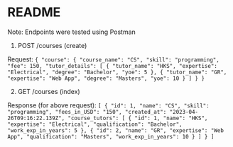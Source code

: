 # README

Note: Endpoints were tested using Postman

1) POST /courses (create)

Request:
`{
    "course": {
        "course_name": "CS",
        "skill": "programming",
        "fee": 150,
        "tutor_details": [
            {
                "tutor_name": "HKS",
                "expertise": "Electrical",
                "degree": "Bachelor",
                "yoe": 5
            },
            {
                "tutor_name": "GR",
                "expertise": "Web App",
                "degree": "Masters",
                "yoe": 10
            }
        ]
    }
}`

2) GET /courses (index)

Response (for above request):
`[
    {
        "id": 1,
        "name": "CS",
        "skill": "programming",
        "fees_in_USD": "150",
        "created_at": "2023-04-26T09:16:22.139Z",
        "course_tutors": [
            {
                "id": 1,
                "name": "HKS",
                "expertise": "Electrical",
                "qualification": "Bachelor",
                "work_exp_in_years": 5
            },
            {
                "id": 2,
                "name": "GR",
                "expertise": "Web App",
                "qualification": "Masters",
                "work_exp_in_years": 10
            }
        ]
    }
]`
